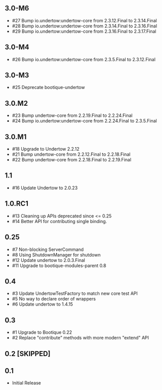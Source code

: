 ## 3.0-M6

* #27 Bump io.undertow:undertow-core from 2.3.12.Final to 2.3.14.Final
* #28 Bump io.undertow:undertow-core from 2.3.14.Final to 2.3.16.Final
* #29 Bump io.undertow:undertow-core from 2.3.16.Final to 2.3.17.Final 

## 3.0-M4

* #26 Bump io.undertow:undertow-core from 2.3.5.Final to 2.3.12.Final

## 3.0-M3

* #25 Deprecate bootique-undertow

## 3.0.M2

* #23 Bump undertow-core from 2.2.19.Final to 2.2.24.Final 
* #24 Bump io.undertow:undertow-core from 2.2.24.Final to 2.3.5.Final

## 3.0.M1

* #18 Upgrade to Undertow 2.2.12
* #21 Bump undertow-core from 2.2.12.Final to 2.2.18.Final
* #22 Bump undertow-core from 2.2.18.Final to 2.2.19.Final

## 1.1

* #16 Update Undertow to 2.0.23 

## 1.0.RC1

* #13 Cleaning up APIs deprecated since <= 0.25
* #14 Better API for contributing single binding.

## 0.25

* #7 Non-blocking ServerCommand
* #8 Using ShutdownManager for shutdown
* #12 Update undertow to 2.0.3.Final
* #11 Upgrade to bootique-modules-parent 0.8

## 0.4

* #3 Update UndertowTestFactory to match new core test API
* #5 No way to declare order of wrappers
* #6 Update undertow to 1.4.15

## 0.3

* #1 Upgrade to Bootique 0.22
* #2 Replace "contribute" methods with more modern "extend" API

## 0.2 [SKIPPED]

## 0.1

* Initial Release
